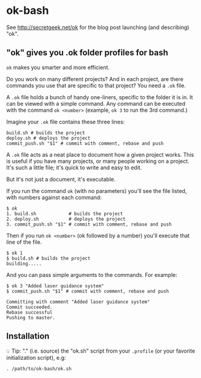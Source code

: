 ﻿ok-bash
=======

See <http://secretgeek.net/ok> for the blog post launching (and describing) "ok".


"ok" gives you .ok folder profiles for bash
-------------------------------------------

`ok` makes you smarter and more efficient.

Do you work on many different projects? And in each project, are there commands you use that are specific to that project? You need a `.ok` file.

A `.ok` file holds a bunch of handy one-liners, specific to the folder it is in. It can be viewed with a simple command. Any command can be executed with the command `ok <number>` (example, `ok 3` to run the 3rd command.)

Imagine your `.ok` file contains these three lines:

    build.sh # builds the project
    deploy.sh # deploys the project
    commit_push.sh "$1" # commit with comment, rebase and push

A `.ok` file acts as a neat place to document how a given project works. This is useful if you have many projects, or many people working on a project. It's such a little file; it's quick to write and easy to edit.

But it's not just a document, it's executable.

If you run the command `ok` (with no parameters) you'll see the file listed, with numbers against each command:

    $ ok
    1. build.sh            # builds the project
    2. deploy.sh           # deploys the project
    3. commit_push.sh "$1" # commit with comment, rebase and push

Then if you run `ok <number>` (ok followed by a number) you'll execute that line of the file.

    $ ok 1
    $ build.sh # builds the project
    building.....

And you can pass simple arguments to the commands. For example:

    $ ok 3 "Added laser guidance system"
    $ commit_push.sh "$1" # commit with comment, rebase and push

    Committing with comment "Added laser guidance system"
    Commit succeeded.
    Rebase successful
    Pushing to master.


Installation
------------

💡 Tip: "." (i.e. source) the "ok.sh" script from your `.profile` (or your favorite initialization script), e.g:

    . /path/to/ok-bash/ok.sh

